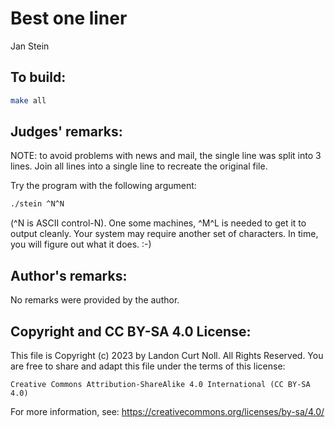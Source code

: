 # Best one liner 

Jan Stein

## To build:

```sh
make all
```

## Judges' remarks:

NOTE: to avoid problems with news and mail, the single line was split
into 3 lines.  Join all lines into a single line to recreate
the original file.


Try the program with the following argument:

```sh
./stein ^N^N
```

(^N is ASCII control-N).  One some machines, ^M^L is needed to get it to
output cleanly.  Your system may require another set of characters.
In time, you will figure out what it does. :-)

## Author's remarks:

No remarks were provided by the author.

## Copyright and CC BY-SA 4.0 License:

This file is Copyright (c) 2023 by Landon Curt Noll.  All Rights Reserved.
You are free to share and adapt this file under the terms of this license:

    Creative Commons Attribution-ShareAlike 4.0 International (CC BY-SA 4.0)

For more information, see: https://creativecommons.org/licenses/by-sa/4.0/
